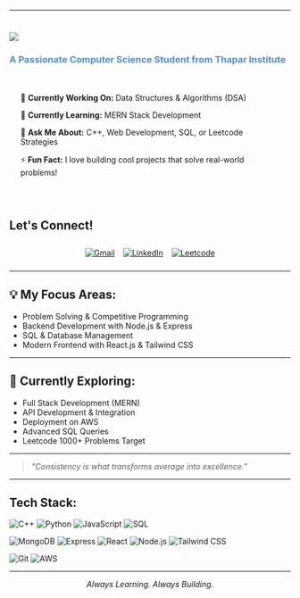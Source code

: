 <!-- Profile Header -->

<hr>

<h1>
    <img src="https://readme-typing-svg.herokuapp.com/?font=Righteous&size=35&center=true&vCenter=true&width=500&height=70&duration=2000&lines=Hi+There!+👋;+I'm+Kanishk+Raj!;" />
</h1>

<h3 style="color:#4A90E2; font-weight: bold;">
    A Passionate Computer Science Student from Thapar Institute
</h3>

<!-- About Section -->
<div style="display: flex; align-items: center; gap: 20px; padding: 20px;">
    <div>
        <p>🔭 <strong>Currently Working On:</strong> Data Structures & Algorithms (DSA)</p>
        <p>🌱 <strong>Currently Learning:</strong> MERN Stack Development</p>
        <p>💬 <strong>Ask Me About:</strong> C++, Web Development, SQL, or Leetcode Strategies</p>
        <p>⚡ <strong>Fun Fact:</strong> I love building cool projects that solve real-world problems!</p>
    </div>
</div>

<!-- Let's Connect Section -->
<h2 style="margin-top: 40px;">Let's Connect!</h2>

<div style="display: flex; justify-content: center; gap: 15px; padding: 10px;">
    <a href="mailto:kanishk_be22@thapar.edu">
        <img src="https://img.shields.io/badge/Gmail-D14836?style=for-the-badge&logo=gmail&logoColor=white" alt="Gmail"/>
    </a>
    <a href="https://www.linkedin.com/in/kanishk-raj-83b3b9347/" target="_blank">
        <img src="https://img.shields.io/badge/LinkedIn-0077B5?style=for-the-badge&logo=linkedin&logoColor=white" alt="LinkedIn"/>
    </a>
    <a href="https://leetcode.com/u/kanishkr078/" target="_blank">
        <img src="https://img.shields.io/badge/Leetcode-FFA116?style=for-the-badge&logo=leetcode&logoColor=black" alt="Leetcode"/>
    </a>
</div>

---

## 💡 My Focus Areas:

- Problem Solving & Competitive Programming  
- Backend Development with Node.js & Express  
- SQL & Database Management  
- Modern Frontend with React.js & Tailwind CSS   

---

## 🚀 Currently Exploring:

- Full Stack Development (MERN)  
- API Development & Integration  
- Deployment on AWS  
- Advanced SQL Queries  
- Leetcode 1000+ Problems Target  

---

> *"Consistency is what transforms average into excellence."*  

---

## Tech Stack:

![C++](https://img.shields.io/badge/c++-%2300599C.svg?style=for-the-badge&logo=c%2B%2B&logoColor=white)
![Python](https://img.shields.io/badge/python-3670A0?style=for-the-badge&logo=python&logoColor=ffdd54)
![JavaScript](https://img.shields.io/badge/javascript-%23323330.svg?style=for-the-badge&logo=javascript&logoColor=%23F7DF1E)
![SQL](https://img.shields.io/badge/SQL-4479A1?style=for-the-badge&logo=mysql&logoColor=white)

![MongoDB](https://img.shields.io/badge/MongoDB-4EA94B?style=for-the-badge&logo=mongodb&logoColor=white)
![Express](https://img.shields.io/badge/Express-000000?style=for-the-badge&logo=express&logoColor=white)
![React](https://img.shields.io/badge/React-20232A?style=for-the-badge&logo=react&logoColor=61DAFB)
![Node.js](https://img.shields.io/badge/Node.js-339933?style=for-the-badge&logo=nodedotjs&logoColor=white)
![Tailwind CSS](https://img.shields.io/badge/Tailwind_CSS-38B2AC?style=for-the-badge&logo=tailwind-css&logoColor=white)

![Git](https://img.shields.io/badge/git-%23F05033.svg?style=for-the-badge&logo=git&logoColor=white)
![AWS](https://img.shields.io/badge/AWS-FF9900.svg?style=for-the-badge&logo=amazon-aws&logoColor=white)

---

<!-- Footer Quote -->
<p align="center">
    <em>Always Learning. Always Building.</em>
</p>
